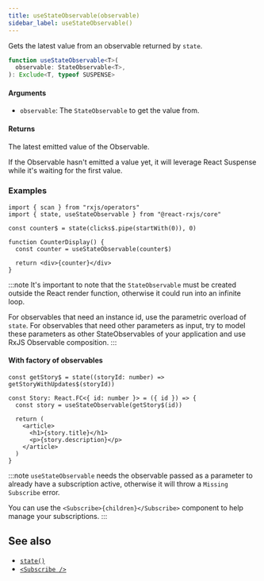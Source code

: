 ```yaml
---
title: useStateObservable(observable)
sidebar_label: useStateObservable()
---
```


Gets the latest value from an observable returned by `state`.

```ts
function useStateObservable<T>(
  observable: StateObservable<T>,
): Exclude<T, typeof SUSPENSE>
```

#### Arguments

- `observable`: The `StateObservable` to get the value from.

#### Returns

The latest emitted value of the Observable.

If the Observable hasn't emitted a value yet, it will leverage React Suspense
while it's waiting for the first value.

### Examples

```tsx
import { scan } from "rxjs/operators"
import { state, useStateObservable } from "@react-rxjs/core"

const counter$ = state(clicks$.pipe(startWith(0)), 0)

function CounterDisplay() {
  const counter = useStateObservable(counter$)

  return <div>{counter}</div>
}
```

:::note
It's important to note that the `StateObservable` must be created outside the React render function, otherwise it could run into an infinite loop.

For observables that need an instance id, use the parametric overload of `state`. For observables that need other parameters as input, try to model these parameters as other StateObservables of your application and use RxJS Observable composition.
:::

#### With factory of observables

```tsx
const getStory$ = state((storyId: number) => getStoryWithUpdates$(storyId))

const Story: React.FC<{ id: number }> = ({ id }) => {
  const story = useStateObservable(getStory$(id))

  return (
    <article>
      <h1>{story.title}</h1>
      <p>{story.description}</p>
    </article>
  )
}
```

:::note
`useStateObservable` needs the observable passed as a parameter to already have a subscription active, otherwise it will throw a `Missing Subscribe` error.

You can use the `<Subscribe>{children}</Subscribe>` component to help manage your subscriptions.
:::

## See also

- [`state()`](./state)
- [`<Subscribe />`](./subscribe)
